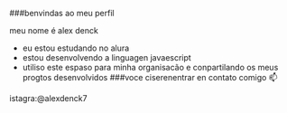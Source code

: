 ###benvindas ao meu perfil

  
meu nome é alex denck

- eu estou estudando no alura
- estou desenvolvendo a linguagen javaescript
- utiliso este espaso para minha organisacão e conpartilando os meus progtos desenvolvidos 
###voce ciserenentrar en contato comigo 📫

istagra:@alexdenck7







